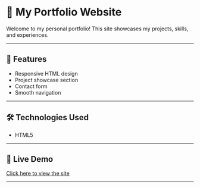 # 💼 My Portfolio Website

Welcome to my personal portfolio! This site showcases my projects, skills, and experiences.

---

## 🚀 Features

- Responsive HTML design
- Project showcase section
- Contact form
- Smooth navigation

---

## 🛠️ Technologies Used

- HTML5

---

## 📸 Live Demo

[Click here to view the site](https://eva2992.github.io/Portfolio/)  


---

